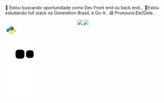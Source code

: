 🔭 Estou buscando oportunidade como Dev Front end ou back end...
🌱Estou estudando full stack na Generetion Brasil, e Go-It..
😄 Pronouns:Ele/Dele..

<div align="center">
  <a href="https://github.com/viniciusbernardoo/viniciusbernardoo">
  <img height="180em" src="https://github-readme-stats.vercel.app/api?username=viniciusbernardoo&show_icons=true&theme=dark&include_all_commits=true&count_private=true"/>
  <img height="180em" src="https://github-readme-stats.vercel.app/api/top-langs/?username=viniciusbernardo&layout=compact&langs_count=7&theme=dark"/>
</div>

  </div>
 
 <img align="center" alt="vinicius-Python" height="30" width="40" src="https://raw.githubusercontent.com/devicons/devicon/master/icons/python/python-original.svg">

 ![Snake animation](https://github.com/rafaballerini/rafaballerini/blob/output/github-contribution-grid-snake.svg)
 
